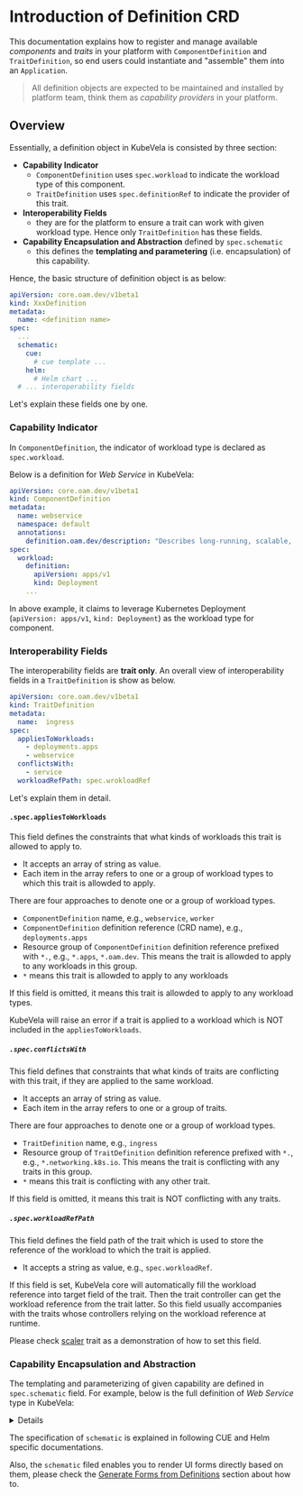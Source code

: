 # Introduction of Definition CRD

This documentation explains how to register and manage available *components* and *traits* in your platform with
`ComponentDefinition` and `TraitDefinition`, so end users could instantiate and "assemble" them into an `Application`.

> All definition objects are expected to be maintained and installed by platform team, think them as *capability providers* in your platform.

## Overview

Essentially, a definition object in KubeVela is consisted by three section:
- **Capability Indicator** 
  - `ComponentDefinition` uses `spec.workload` to indicate the workload type of this component.
  - `TraitDefinition` uses `spec.definitionRef` to indicate the provider of this trait.
- **Interoperability Fields**
  - they are for the platform to ensure a trait can work with given workload type. Hence only `TraitDefinition` has these fields.
- **Capability Encapsulation and Abstraction** defined by `spec.schematic`
  - this defines the **templating and parametering** (i.e. encapsulation) of this capability.

Hence, the basic structure of definition object is as below:

```yaml
apiVersion: core.oam.dev/v1beta1
kind: XxxDefinition
metadata:
  name: <definition name>
spec:
  ...
  schematic:
    cue:
      # cue template ...
    helm:
      # Helm chart ...
  # ... interoperability fields
```

Let's explain these fields one by one.

### Capability Indicator

In `ComponentDefinition`, the indicator of workload type is declared as `spec.workload`.

Below is a definition for *Web Service* in KubeVela: 

```yaml
apiVersion: core.oam.dev/v1beta1
kind: ComponentDefinition
metadata:
  name: webservice
  namespace: default
  annotations:
    definition.oam.dev/description: "Describes long-running, scalable, containerized services that have a stable network endpoint to receive external network traffic from customers."
spec:
  workload:
    definition:
      apiVersion: apps/v1
      kind: Deployment
    ...        
```

In above example, it claims to leverage Kubernetes Deployment (`apiVersion: apps/v1`, `kind: Deployment`) as the workload type for component.

### Interoperability Fields

The interoperability fields are **trait only**. An overall view of interoperability fields in a `TraitDefinition` is show as below.

```yaml
apiVersion: core.oam.dev/v1beta1
kind: TraitDefinition
metadata:
  name:  ingress
spec:
  appliesToWorkloads: 
    - deployments.apps
    - webservice
  conflictsWith: 
    - service
  workloadRefPath: spec.wrokloadRef 
```

Let's explain them in detail.

#### `.spec.appliesToWorkloads`

This field defines the constraints that what kinds of workloads this trait is allowed to apply to.
- It accepts an array of string as value.
- Each item in the array refers to one or a group of workload types to which this trait is allowded to apply.

There are four approaches to denote one or a group of workload types.

- `ComponentDefinition` name, e.g., `webservice`, `worker`
- `ComponentDefinition` definition reference (CRD name), e.g., `deployments.apps`
- Resource group of `ComponentDefinition` definition reference prefixed with `*.`, e.g., `*.apps`, `*.oam.dev`. This means the trait is allowded to apply to any workloads in this group.
- `*` means this trait is allowded to apply to any workloads

If this field is omitted, it means this trait is allowded to apply to any workload types.

KubeVela will raise an error if a trait is applied to a workload which is NOT included in the `appliesToWorkloads`.


##### `.spec.conflictsWith` 

This field defines that constraints that what kinds of traits are conflicting with this trait, if they are applied to the same workload.
- It accepts an array of string as value. 
- Each item in the array refers to one or a group of traits.

There are four approaches to denote one or a group of workload types.

- `TraitDefinition` name, e.g., `ingress`
- Resource group of `TraitDefinition` definition reference prefixed with `*.`, e.g., `*.networking.k8s.io`. This means the trait is conflicting with any traits in this group.
- `*` means this trait is conflicting with any other trait.

If this field is omitted, it means this trait is NOT conflicting with any traits.

##### `.spec.workloadRefPath`

This field defines the field path of the trait which is used to store the reference of the workload to which the trait is applied.
- It accepts a string as value, e.g., `spec.workloadRef`.  

If this field is set, KubeVela core will automatically fill the workload reference into target field of the trait. Then the trait controller can get the workload reference from the trait latter. So this field usually accompanies with the traits whose controllers relying on the workload reference at runtime. 

Please check [scaler](https://github.com/oam-dev/kubevela/blob/master/charts/vela-core/templates/defwithtemplate/manualscale.yaml) trait as a demonstration of how to set this field.

### Capability Encapsulation and Abstraction

The templating and parameterizing of given capability are defined in `spec.schematic` field. For example, below is the full definition of *Web Service* type in KubeVela:

<details>

```yaml
apiVersion: core.oam.dev/v1beta1
kind: ComponentDefinition
metadata:
  name: webservice
  namespace: default
  annotations:
    definition.oam.dev/description: "Describes long-running, scalable, containerized services that have a stable network endpoint to receive external network traffic from customers."
spec:
  workload:
    definition:
      apiVersion: apps/v1
      kind: Deployment
  schematic:
    cue:
      template: |
        output: {
            apiVersion: "apps/v1"
            kind:       "Deployment"
            spec: {
                selector: matchLabels: {
                    "app.oam.dev/component": context.name
                }
        
                template: {
                    metadata: labels: {
                        "app.oam.dev/component": context.name
                    }
        
                    spec: {
                        containers: [{
                            name:  context.name
                            image: parameter.image
        
                            if parameter["cmd"] != _|_ {
                                command: parameter.cmd
                            }
        
                            if parameter["env"] != _|_ {
                                env: parameter.env
                            }
        
                            if context["config"] != _|_ {
                                env: context.config
                            }
        
                            ports: [{
                                containerPort: parameter.port
                            }]
        
                            if parameter["cpu"] != _|_ {
                                resources: {
                                    limits:
                                        cpu: parameter.cpu
                                    requests:
                                        cpu: parameter.cpu
                                }
                            }
                        }]
                }
                }
            }
        }
        parameter: {
            // +usage=Which image would you like to use for your service
            // +short=i
            image: string
        
            // +usage=Commands to run in the container
            cmd?: [...string]
        
            // +usage=Which port do you want customer traffic sent to
            // +short=p
            port: *80 | int
            // +usage=Define arguments by using environment variables
            env?: [...{
                // +usage=Environment variable name
                name: string
                // +usage=The value of the environment variable
                value?: string
                // +usage=Specifies a source the value of this var should come from
                valueFrom?: {
                    // +usage=Selects a key of a secret in the pod's namespace
                    secretKeyRef: {
                        // +usage=The name of the secret in the pod's namespace to select from
                        name: string
                        // +usage=The key of the secret to select from. Must be a valid secret key
                        key: string
                    }
                }
            }]
            // +usage=Number of CPU units for the service, like `0.5` (0.5 CPU core), `1` (1 CPU core)
            cpu?: string
        }     
```
</details>

The specification of `schematic` is explained in following CUE and Helm specific documentations.

Also, the `schematic` filed enables you to render UI forms directly based on them, please check the [Generate Forms from Definitions](/en/platform-engineers/openapi-v3-json-schema.md) section about how to.
